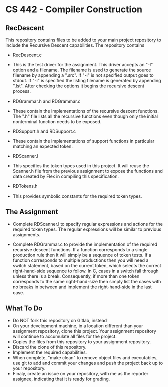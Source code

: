 # CS 442 - Compiler Construction
## RecDescent

This repository contains files to be added to your main project repository to include the Recursive Descent capabilities. The repository contains

- RecDescent.c
 - This is the test driver for the assignment. This driver accepts an "-l" option and a filename. The filename is used to generate the source filename by appending a ".src". If "-l" is not specified output goes to stdout. If "-l" is specified the listing filename is generated by appending ".lst". After checking the options it begins the recursive descent process. 

- RDGrammar.h and RDGrammar.c
 - These contain the implementations of the recursive descent functions. The ".h" file lists all the recursive functions even though only the initial nonterminal function needs to be exposed. 

- RDSupport.h and RDSupport.c
 - These contain the implementations of support functions in particular matching an expected token.

- RDScanner.l
 - This specifies the token types used in this project. It will reuse the Scanner.h file from the previous assignment to expose the functions and data created by Flex in compiling this specification. 

- RDTokens.h
 - This provides symbolic constants for the required token types. 

## The Assignment

- Complete RDScanner.l to specify regular expressions and actions for the required token types. The regular expressions will be similar to previous assignments. 

- Complete RDGrammar.c to provide the implementation of the required recursive descent functions. If a function corresponds to a single production rule then it will simply be a sequence of token tests. If a function corresponds to multiple productions then you will need a switch statement, based on the current token, which selects the correct right-hand-side sequence to follow. In C, cases in a switch fall through unless there is a break. Consequently, if more than one token corresponds to the same right-hand-size then simply list the cases with no breaks in between and implement the right-hand-side in the last case.

## What To Do

- Do NOT fork this repository on Gitlab, instead
- On your development machine, in a location different than your assignment repository, clone this project. Your assignment repository will continue to accumulate all files for the project. 
- Copies the files from this repository to your assignment repository.
- Discard the clone of this repository.
- Implement the required capabilities. 
- When complete, "make clean" to remove object files and executables, use git to add and commit your changes and push the project back up to your repository.
- Finaly, create an issue on your repository, with me as the reporter assignee, indicating that it is ready for grading. 

